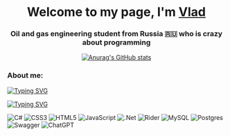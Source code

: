 <h1 align="center">Welcome to my page, I'm <a href="https://t.me/vlad_1k" target="_blank">Vlad</a> 
<h3 align="center">Oil and gas engineering student from Russia 🇷🇺 who is crazy about programming</h3>

<div align="center">
  
[![Anurag's GitHub stats](https://github-readme-stats.vercel.app/api?username=dels-in)](https://github.com/anuraghazra/github-readme-stats)

</div>

<h3 align="left">About me:</h3>

[![Typing SVG](https://readme-typing-svg.herokuapp.com?font=Roboto&size=15&pause=1000&color=000000&multiline=true&repeat=false&random=false&width=435&lines=-+%F0%9F%94%AD+I%E2%80%99m+currently+working+on+beginning+;a+programmer+career)](https://git.io/typing-svg)

[![Typing SVG](https://readme-typing-svg.herokuapp.com?font=Roboto&size=15&pause=1000&color=000000&multiline=true&repeat=false&random=false&width=435&lines=-+%F0%9F%8C%B1+I%E2%80%99m+currently+learning+ASP.NET)](https://git.io/typing-svg)

![C#](https://img.shields.io/badge/c%23-%23239120.svg?style=for-the-badge&logo=csharp&logoColor=white)
![CSS3](https://img.shields.io/badge/css3-%231572B6.svg?style=for-the-badge&logo=css3&logoColor=white)
![HTML5](https://img.shields.io/badge/html5-%23E34F26.svg?style=for-the-badge&logo=html5&logoColor=white)
![JavaScript](https://img.shields.io/badge/javascript-%23323330.svg?style=for-the-badge&logo=javascript&logoColor=%23F7DF1E)
![.Net](https://img.shields.io/badge/.NET-5C2D91?style=for-the-badge&logo=.net&logoColor=white)
![Rider](https://img.shields.io/badge/Rider-000000.svg?style=for-the-badge&logo=Rider&logoColor=white&color=black&labelColor=crimson)
![MySQL](https://img.shields.io/badge/mysql-%2300f.svg?style=for-the-badge&logo=mysql&logoColor=white)
![Postgres](https://img.shields.io/badge/postgres-%23316192.svg?style=for-the-badge&logo=postgresql&logoColor=white)
![Swagger](https://img.shields.io/badge/-Swagger-%23Clojure?style=for-the-badge&logo=swagger&logoColor=white)
![ChatGPT](https://img.shields.io/badge/chatGPT-74aa9c?style=for-the-badge&logo=openai&logoColor=white)

<!--
**dels-in/dels-in** is a ✨ _special_ ✨ repository because its `README.md` (this file) appears on your GitHub profile.

Here are some ideas to get you started:

- 🔭 I’m currently working on beginning a programmer career
- 🌱 I’m currently learning ASP.NET Core
- 👯 I’m looking to collaborate on ...
- 🤔 I’m looking for help with ...
- 💬 Ask me about ...
- 📫 How to reach me: ...
- 😄 Pronouns: ...
- ⚡ Fun fact: ...

